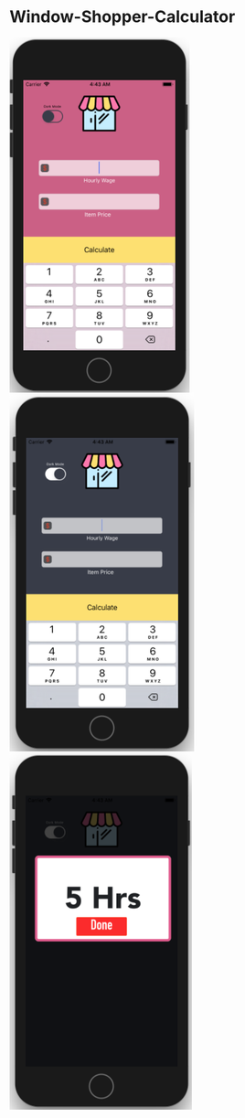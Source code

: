 # Window-Shopper-Calculator

<img src="one.png" align="center"/>
<img src="two.png" align="center"/>
<img src="three.png" align="center"/>
